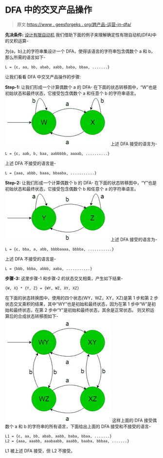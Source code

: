 # DFA 中的交叉产品操作

> 原文:[https://www . geesforgeks . org/跨产品-运营-in-dfa/](https://www.geeksforgeeks.org/cross-product-operation-in-dfa/)

**先决条件:** [设计有限自动机](https://www.geeksforgeeks.org/designing-finite-automata-from-regular-expression/)
我们借助下面的例子来理解确定性有限自动机(DFA)中的叉积运算-

为{a，b}上的字符串集设计一个 DFA，使得该语言的字符串包含偶数个 a 和 b，那么所需的语言如下-

```
L = {ε, aa, bb, abab, aabb, baba, bbaa, .......}
```

让我们看看 DFA 中交叉产品操作的步骤:

**Step-1:**
让我们形成一个计算偶数个 a 的 DFA-
在下面的状态转移图中，“W”也是初始状态和最终状态，它接受包含偶数个 a 和任意个 b 的字符串语言。
![](img/783aed3f711113b3c77fb2f25a5aac38.png)
上述 DFA 接受的语言为-

```
L = {ε, aab, b, baa, aabbbbb, aaaab, ..........}
```

上述 DFA 不接受的语言是-

```
L = {aaa, abbb, baaa, bbaaba, ...........}
```

**Step-2:**
让我们形成一个计算偶数个 b 的 DFA-
在下面的状态转移图中，“Y”也是初始状态和最终状态，它接受包含偶数个 b 和任意个 a 的字符串语言。
![](img/6c4908083ffe2e79be5e8c96a07efc5f.png)
上述 DFA 接受的语言为-

```
L = {ε, bba, a, abb, bbbbaaaa, bbbba, ...........}
```

上述 DFA 不接受的语言是-

```
L = {bbb, bbba, abbb, aaba, ...........}
```

**步骤-3:**
这里步骤-1 和步骤-2 的状态交叉相乘，产生如下结果-

```
{W, X} * {Y, Z} = {WY, WZ, XY, XZ} 
```

在下面的状态转换图中，使用的四个状态{WY，WZ，XY，XZ}是第 1 步和第 2 步状态交叉乘积的结果，其中“WY”也是初始和最终状态，因为在第 1 步中“W”是初始和最终状态，在第 2 步中“Y”是初始和最终状态，其余是正常状态。
则叉积运算后的合成状态转移图如下-
![](img/b9b4f27e60203c2fa1336c0c0e959a95.png)
这样上面的 DFA 接受偶数个 a 和 b 的字符串的所有语言，下面给出上面的 DFA 接受和不接受的语言-

```
L1 = {ε, aa, bb, abab, aabb, baba, bbaa, .......}
L2 = {aaa, aaabb, aaabaabb, aaabb, baaba, bbbaa, .......}

```

L1 被上述 DFA 接受，但 L2 不接受。